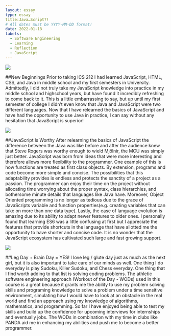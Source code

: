 ```yaml
---
layout: essay
type: essay
title:Java…Script?!
# All dates must be YYYY-MM-DD format!
date: 2022-01-18
labels:
  - Software Engineering
  - Learning
  - Reflection
  - JavaScript
---
```


<img class="ui tiny left circular floated image" src="https://external-content.duckduckgo.com/iu/?u=https%3A%2F%2Flogos-download.com%2Fwp-content%2Fuploads%2F2019%2F01%2FJavaScript_Logo.png&f=1&nofb=1">

##New Beginnings 
Prior to taking ICS 212 I had learned JavaScript, HTML, CSS, and Java in middle school and my first semesters in University. Admittedly, I did not truly take my JavaScript knowledge into practice in my middle school and highschool years, but have found it incredibly refreshing to come back to it. This is a little embarrassing to say, but up until my first semester of college I didn’t even know that Java and JavaScript were two different languages. Now that I have relearned the basics of JavaScript and have had the opportunity to use Java in practice, I can say without any hesitation that JavaScript is superior!

<img class="ui tiny left circular floated image" src="../images/design-technology.jpg">

##JavaScript Is Worthy
After relearning the basics of JavaScript the difference between the Java was like before and after the audience knew that Steve Rogers was worthy enough to wield Mjölnir, the MCU was simply just better. JavaScript was born from ideas that were more interesting and therefore allows more flexibility to the programmer. One example of this is how functions are treated as first class objects. By extension, programs and code become more simple and concise. The possibilities that this adaptability provides is endless and protects the sanctity of a project as a passion. The programmer can enjoy their time on the project without allocating time worrying about the proper syntax, class hierarchies, and bothersome minute details that languages like Java have. Moreover, Object Oriented programming is no longer as tedious due to the grace of JavaScripts variable and function properties(e.g. creating variables that can take on more than one data type). Lastly, the ease of language evolution is amazing due to its ability to adapt newer features to older ones. I personally found that learning ES6 was a little confusing at first but I appreciate the features that provide shortcuts in the language that have allotted me the opportunity to have shorter and concise code. It is no wonder that the JavaScript ecosystem has cultivated such large and fast growing support. 


<img class="ui tiny left circular floated image" src="../images/software-code.jpg">

##Leg Day + Brain Day = YES!
I love leg / glute day just as much as the next girl, but it is also important to take care of our minds as well. One thing I do everyday is play Sudoku, Killer Sudoku, and Chess everyday. One thing that I find worth adding to that list is solving coding problems. The athletic software engineering approach (Workout of the Day - WODs) used in this course is a great because it grants me the ability to use my problem solving skills and programing knowledge to solve a problem under a time sensitive environment, simulating how I would have to look at an obstacle in the real world and find an approach using my knowledge of algorithms, mathematics, and programming. So far I have enjoyed being able to test my skills and build up the confidence for upcoming interviews for internships and eventually jobs. The WODs in combination with my time in clubs like PANDA aid me in enhancing my abilities and push me to become a better programmer. 
